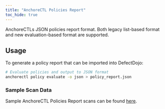 ```yaml
---
title: "AnchoreCTL Policies Report"
toc_hide: true
---
```

AnchoreCTLs JSON policies report format. Both legacy list-based format and new evaluation-based format are supported.

## Usage

To generate a policy report that can be imported into DefectDojo:

```bash
# Evaluate policies and output to JSON format
anchorectl policy evaluate -o json > policy_report.json
```

### Sample Scan Data
Sample AnchoreCTL Policies Report scans can be found [here](https://github.com/DefectDojo/django-DefectDojo/tree/master/unittests/scans/anchorectl_policies).
